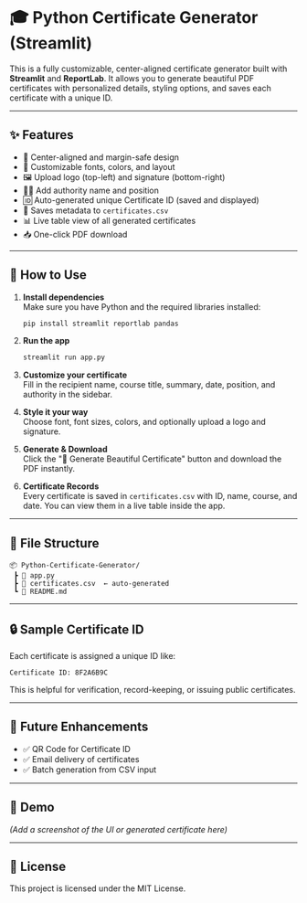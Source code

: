 
# 🎓 Python Certificate Generator (Streamlit)

This is a fully customizable, center-aligned certificate generator built with **Streamlit** and **ReportLab**. It allows you to generate beautiful PDF certificates with personalized details, styling options, and saves each certificate with a unique ID.

---

## ✨ Features

- 🎯 Center-aligned and margin-safe design
- 🧾 Customizable fonts, colors, and layout
- 🖼 Upload logo (top-left) and signature (bottom-right)
- 🧑‍🎓 Add authority name and position
- 🆔 Auto-generated unique Certificate ID (saved and displayed)
- 📂 Saves metadata to `certificates.csv`
- 📊 Live table view of all generated certificates
- 📥 One-click PDF download

---

## 🚀 How to Use

1. **Install dependencies**  
   Make sure you have Python and the required libraries installed:
   ```bash
   pip install streamlit reportlab pandas
   ```

2. **Run the app**
   ```bash
   streamlit run app.py
   ```

3. **Customize your certificate**  
   Fill in the recipient name, course title, summary, date, position, and authority in the sidebar.

4. **Style it your way**  
   Choose font, font sizes, colors, and optionally upload a logo and signature.

5. **Generate & Download**  
   Click the "🚀 Generate Beautiful Certificate" button and download the PDF instantly.

6. **Certificate Records**  
   Every certificate is saved in `certificates.csv` with ID, name, course, and date. You can view them in a live table inside the app.

---

## 📁 File Structure

```
📦 Python-Certificate-Generator/
 ┣ 📜 app.py
 ┣ 📜 certificates.csv  ← auto-generated
 ┗ 📄 README.md
```

---

## 🔒 Sample Certificate ID

Each certificate is assigned a unique ID like:

```
Certificate ID: 8F2A6B9C
```

This is helpful for verification, record-keeping, or issuing public certificates.

---

## 📌 Future Enhancements

- ✅ QR Code for Certificate ID
- ✅ Email delivery of certificates
- ✅ Batch generation from CSV input

---

## 📸 Demo

_(Add a screenshot of the UI or generated certificate here)_

---

## 📜 License

This project is licensed under the MIT License.

